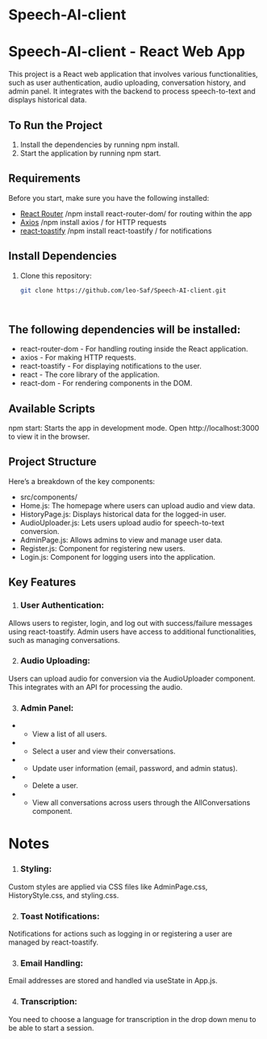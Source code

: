 # Speech-AI-client

# Speech-AI-client - React Web App

This project is a React web application that involves various functionalities, such as user authentication, audio uploading, conversation history, and admin panel. It integrates with the backend to process speech-to-text and displays historical data.

## To Run the Project
1. Install the dependencies by running npm install.
2. Start the application by running npm start.

## Requirements

Before you start, make sure you have the following installed:

- [React Router](https://reactrouter.com/) /npm install react-router-dom/  for routing within the app 
- [Axios](https://axios-http.com/) /npm install axios / for HTTP requests
- [react-toastify](https://fkhadra.github.io/react-toastify/) /npm install react-toastify / for notifications

## Install Dependencies

1. Clone this repository:

   ```bash
   git clone https://github.com/leo-Saf/Speech-AI-client.git
   



## The following dependencies will be installed:

* react-router-dom - For handling routing inside the React application.
* axios - For making HTTP requests.
* react-toastify - For displaying notifications to the user.
* react - The core library of the application.
* react-dom - For rendering components in the DOM.

## Available Scripts
npm start: Starts the app in development mode. Open http://localhost:3000 to view it in the browser.

## Project Structure
Here’s a breakdown of the key components:

* src/components/
* Home.js: The homepage where users can upload audio and view data.
* HistoryPage.js: Displays historical data for the logged-in user.
* AudioUploader.js: Lets users upload audio for speech-to-text conversion.
* AdminPage.js: Allows admins to view and manage user data.
* Register.js: Component for registering new users.
* Login.js: Component for logging users into the application.

## Key Features
1.  ### User Authentication:

Allows users to register, login, and log out with success/failure messages using react-toastify.
Admin users have access to additional functionalities, such as managing conversations.

2. ### Audio Uploading:

Users can upload audio for conversion via the AudioUploader component. This integrates with an API for processing the audio.

3. ### Admin Panel:

 * - View a list of all users.
 * - Select a user and view their conversations.
 * - Update user information (email, password, and admin status).
 * - Delete a user.
 * - View all conversations across users through the AllConversations component.


# Notes

1. ### Styling:

Custom styles are applied via CSS files like AdminPage.css, HistoryStyle.css, and styling.css.

2. ###  Toast Notifications:

Notifications for actions such as logging in or registering a user are managed by react-toastify.

3. ### Email Handling:

Email addresses are stored and handled via useState in App.js.

4. ### Transcription:

You need to choose a language for transcription in the drop down menu to be able to start a session.